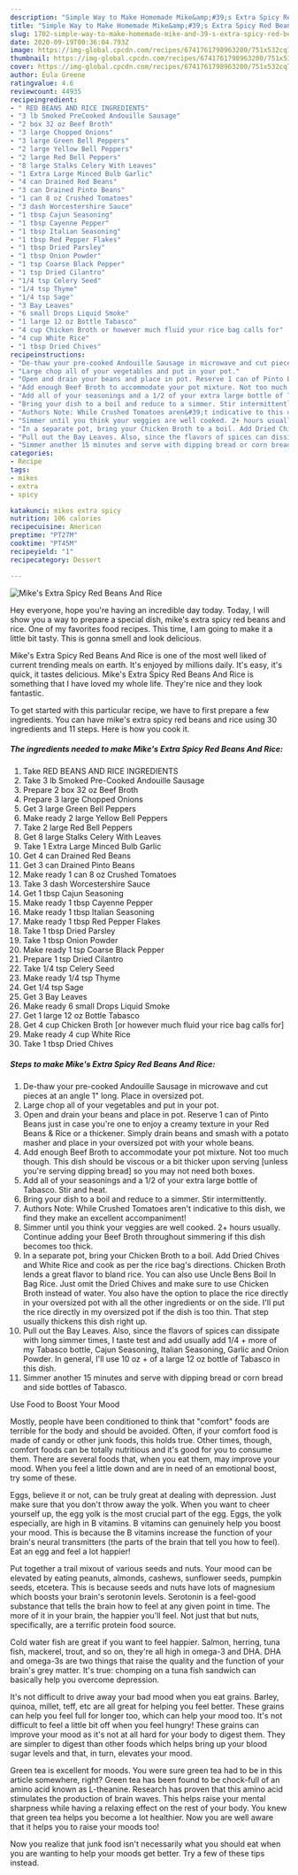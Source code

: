 ```yaml
---
description: "Simple Way to Make Homemade Mike&amp;#39;s Extra Spicy Red Beans And Rice"
title: "Simple Way to Make Homemade Mike&amp;#39;s Extra Spicy Red Beans And Rice"
slug: 1702-simple-way-to-make-homemade-mike-and-39-s-extra-spicy-red-beans-and-rice
date: 2020-09-19T00:36:04.793Z
image: https://img-global.cpcdn.com/recipes/6741761798963200/751x532cq70/mikes-extra-spicy-red-beans-and-rice-recipe-main-photo.jpg
thumbnail: https://img-global.cpcdn.com/recipes/6741761798963200/751x532cq70/mikes-extra-spicy-red-beans-and-rice-recipe-main-photo.jpg
cover: https://img-global.cpcdn.com/recipes/6741761798963200/751x532cq70/mikes-extra-spicy-red-beans-and-rice-recipe-main-photo.jpg
author: Eula Greene
ratingvalue: 4.6
reviewcount: 44935
recipeingredient:
- " RED BEANS AND RICE INGREDIENTS"
- "3 lb Smoked PreCooked Andouille Sausage"
- "2 box 32 oz Beef Broth"
- "3 large Chopped Onions"
- "3 large Green Bell Peppers"
- "2 large Yellow Bell Peppers"
- "2 large Red Bell Peppers"
- "8 large Stalks Celery With Leaves"
- "1 Extra Large Minced Bulb Garlic"
- "4 can Drained Red Beans"
- "3 can Drained Pinto Beans"
- "1 can 8 oz Crushed Tomatoes"
- "3 dash Worcestershire Sauce"
- "1 tbsp Cajun Seasoning"
- "1 tbsp Cayenne Pepper"
- "1 tbsp Italian Seasoning"
- "1 tbsp Red Pepper Flakes"
- "1 tbsp Dried Parsley"
- "1 tbsp Onion Powder"
- "1 tsp Coarse Black Pepper"
- "1 tsp Dried Cilantro"
- "1/4 tsp Celery Seed"
- "1/4 tsp Thyme"
- "1/4 tsp Sage"
- "3 Bay Leaves"
- "6 small Drops Liquid Smoke"
- "1 large 12 oz Bottle Tabasco"
- "4 cup Chicken Broth or however much fluid your rice bag calls for"
- "4 cup White Rice"
- "1 tbsp Dried Chives"
recipeinstructions:
- "De-thaw your pre-cooked Andouille Sausage in microwave and cut pieces at an angle 1&#34; long. Place in oversized pot."
- "Large chop all of your vegetables and put in your pot."
- "Open and drain your beans and place in pot. Reserve 1 can of Pinto Beans just in case you&#39;re one to enjoy a creamy texture in your Red Beans &amp; Rice or a thickener. Simply drain beans and smash with a potato masher and place in your oversized pot with your whole beans."
- "Add enough Beef Broth to accommodate your pot mixture. Not too much though. This dish should be viscous or a bit thicker upon serving [unless you&#39;re serving dipping bread] so you may not need both boxes."
- "Add all of your seasonings and a 1/2 of your extra large bottle of Tabasco. Stir and heat."
- "Bring your dish to a boil and reduce to a simmer. Stir intermittently."
- "Authors Note: While Crushed Tomatoes aren&#39;t indicative to this dish, we find they make an excellent accompaniment!"
- "Simmer until you think your veggies are well cooked. 2+ hours usually. Continue adding your Beef Broth throughout simmering if this dish becomes too thick."
- "In a separate pot, bring your Chicken Broth to a boil. Add Dried Chives and White Rice and cook as per the rice bag&#39;s directions. Chicken Broth lends a great flavor to bland rice. You can also use Uncle Bens Boil In Bag Rice. Just omit the Dried Chives and make sure to use Chicken Broth instead of water. You also have the option to place the rice directly in your oversized pot with all the other ingredients or on the side. I&#39;ll put the rice directly in my oversized pot if the dish is too thin. That step usually thickens this dish right up."
- "Pull out the Bay Leaves. Also, since the flavors of spices can dissipate with long simmer times, I taste test and add usually add 1/4 + more of my Tabasco bottle, Cajun Seasoning, Italian Seasoning, Garlic and Onion Powder. In general, I&#39;ll use 10 oz + of a large 12 oz bottle of Tabasco in this dish."
- "Simmer another 15 minutes and serve with dipping bread or corn bread and side bottles of Tabasco."
categories:
- Recipe
tags:
- mikes
- extra
- spicy

katakunci: mikes extra spicy 
nutrition: 106 calories
recipecuisine: American
preptime: "PT27M"
cooktime: "PT45M"
recipeyield: "1"
recipecategory: Dessert

---
```



![Mike&#39;s Extra Spicy Red Beans And Rice](https://img-global.cpcdn.com/recipes/6741761798963200/751x532cq70/mikes-extra-spicy-red-beans-and-rice-recipe-main-photo.jpg)

Hey everyone, hope you're having an incredible day today. Today, I will show you a way to prepare a special dish, mike&#39;s extra spicy red beans and rice. One of my favorites food recipes. This time, I am going to make it a little bit tasty. This is gonna smell and look delicious.

Mike&#39;s Extra Spicy Red Beans And Rice is one of the most well liked of current trending meals on earth. It's enjoyed by millions daily. It's easy, it's quick, it tastes delicious. Mike&#39;s Extra Spicy Red Beans And Rice is something that I have loved my whole life. They're nice and they look fantastic.




To get started with this particular recipe, we have to first prepare a few ingredients. You can have mike&#39;s extra spicy red beans and rice using 30 ingredients and 11 steps. Here is how you cook it.

<!--inarticleads1-->

##### The ingredients needed to make Mike&#39;s Extra Spicy Red Beans And Rice:

1. Take  RED BEANS AND RICE INGREDIENTS
1. Take 3 lb Smoked Pre-Cooked Andouille Sausage
1. Prepare 2 box 32 oz Beef Broth
1. Prepare 3 large Chopped Onions
1. Get 3 large Green Bell Peppers
1. Make ready 2 large Yellow Bell Peppers
1. Take 2 large Red Bell Peppers
1. Get 8 large Stalks Celery With Leaves
1. Take 1 Extra Large Minced Bulb Garlic
1. Get 4 can Drained Red Beans
1. Get 3 can Drained Pinto Beans
1. Make ready 1 can 8 oz Crushed Tomatoes
1. Take 3 dash Worcestershire Sauce
1. Get 1 tbsp Cajun Seasoning
1. Make ready 1 tbsp Cayenne Pepper
1. Make ready 1 tbsp Italian Seasoning
1. Make ready 1 tbsp Red Pepper Flakes
1. Take 1 tbsp Dried Parsley
1. Take 1 tbsp Onion Powder
1. Make ready 1 tsp Coarse Black Pepper
1. Prepare 1 tsp Dried Cilantro
1. Take 1/4 tsp Celery Seed
1. Make ready 1/4 tsp Thyme
1. Get 1/4 tsp Sage
1. Get 3 Bay Leaves
1. Make ready 6 small Drops Liquid Smoke
1. Get 1 large 12 oz Bottle Tabasco
1. Get 4 cup Chicken Broth [or however much fluid your rice bag calls for]
1. Make ready 4 cup White Rice
1. Take 1 tbsp Dried Chives




<!--inarticleads2-->

##### Steps to make Mike&#39;s Extra Spicy Red Beans And Rice:

1. De-thaw your pre-cooked Andouille Sausage in microwave and cut pieces at an angle 1&#34; long. Place in oversized pot.
1. Large chop all of your vegetables and put in your pot.
1. Open and drain your beans and place in pot. Reserve 1 can of Pinto Beans just in case you&#39;re one to enjoy a creamy texture in your Red Beans &amp; Rice or a thickener. Simply drain beans and smash with a potato masher and place in your oversized pot with your whole beans.
1. Add enough Beef Broth to accommodate your pot mixture. Not too much though. This dish should be viscous or a bit thicker upon serving [unless you&#39;re serving dipping bread] so you may not need both boxes.
1. Add all of your seasonings and a 1/2 of your extra large bottle of Tabasco. Stir and heat.
1. Bring your dish to a boil and reduce to a simmer. Stir intermittently.
1. Authors Note: While Crushed Tomatoes aren&#39;t indicative to this dish, we find they make an excellent accompaniment!
1. Simmer until you think your veggies are well cooked. 2+ hours usually. Continue adding your Beef Broth throughout simmering if this dish becomes too thick.
1. In a separate pot, bring your Chicken Broth to a boil. Add Dried Chives and White Rice and cook as per the rice bag&#39;s directions. Chicken Broth lends a great flavor to bland rice. You can also use Uncle Bens Boil In Bag Rice. Just omit the Dried Chives and make sure to use Chicken Broth instead of water. You also have the option to place the rice directly in your oversized pot with all the other ingredients or on the side. I&#39;ll put the rice directly in my oversized pot if the dish is too thin. That step usually thickens this dish right up.
1. Pull out the Bay Leaves. Also, since the flavors of spices can dissipate with long simmer times, I taste test and add usually add 1/4 + more of my Tabasco bottle, Cajun Seasoning, Italian Seasoning, Garlic and Onion Powder. In general, I&#39;ll use 10 oz + of a large 12 oz bottle of Tabasco in this dish.
1. Simmer another 15 minutes and serve with dipping bread or corn bread and side bottles of Tabasco.




Use Food to Boost Your Mood


Mostly, people have been conditioned to think that "comfort" foods are terrible for the body and should be avoided. Often, if your comfort food is made of candy or other junk foods, this holds true. Other times, though, comfort foods can be totally nutritious and it's good for you to consume them. There are several foods that, when you eat them, may improve your mood. When you feel a little down and are in need of an emotional boost, try some of these.

Eggs, believe it or not, can be truly great at dealing with depression. Just make sure that you don't throw away the yolk. When you want to cheer yourself up, the egg yolk is the most crucial part of the egg. Eggs, the yolk especially, are high in B vitamins. B vitamins can genuinely help you boost your mood. This is because the B vitamins increase the function of your brain's neural transmitters (the parts of the brain that tell you how to feel). Eat an egg and feel a lot happier!

Put together a trail mixout of various seeds and nuts. Your mood can be elevated by eating peanuts, almonds, cashews, sunflower seeds, pumpkin seeds, etcetera. This is because seeds and nuts have lots of magnesium which boosts your brain's serotonin levels. Serotonin is a feel-good substance that tells the brain how to feel at any given point in time. The more of it in your brain, the happier you'll feel. Not just that but nuts, specifically, are a terrific protein food source.

Cold water fish are great if you want to feel happier. Salmon, herring, tuna fish, mackerel, trout, and so on, they're all high in omega-3 and DHA. DHA and omega-3s are two things that raise the quality and the function of your brain's grey matter. It's true: chomping on a tuna fish sandwich can basically help you overcome depression. 

It's not difficult to drive away your bad mood when you eat grains. Barley, quinoa, millet, teff, etc are all great for helping you feel better. These grains can help you feel full for longer too, which can help your mood too. It's not difficult to feel a little bit off when you feel hungry! These grains can improve your mood as it's not at all hard for your body to digest them. They are simpler to digest than other foods which helps bring up your blood sugar levels and that, in turn, elevates your mood.

Green tea is excellent for moods. You were sure green tea had to be in this article somewhere, right? Green tea has been found to be chock-full of an amino acid known as L-theanine. Research has proven that this amino acid stimulates the production of brain waves. This helps raise your mental sharpness while having a relaxing effect on the rest of your body. You knew that green tea helps you become a lot healthier. Now you are well aware that it helps you to raise your moods too!

Now you realize that junk food isn't necessarily what you should eat when you are wanting to help your moods get better. Try  a few  of  these  tips  instead.

